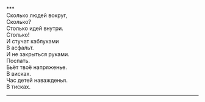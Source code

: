 ***<br />
Сколько людей вокруг,<br />
Сколько?<br />
Столько идей внутри.<br />
Столько!<br />
И стучат каблуками<br />
В асфальт.<br />
И не закрыться руками.<br />
Поспать.<br />
Бьёт твоё напряженье.<br />
В висках.<br />
Час детей наважденья.<br />
В тисках.<br />
***